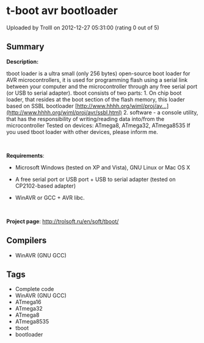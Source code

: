 # t-boot avr bootloader

Uploaded by Trolll on 2012-12-27 05:31:00 (rating 0 out of 5)

## Summary

**Description:** 


tboot loader is a ultra small (only 256 bytes) open-source boot loader for AVR microcontrollers, it is used for programming flash using a serial link between your computer and the microcontroller through any free serial port (or USB to serial adapter). tboot consists of two parts: 1. On chip boot loader, that resides at the boot section of the flash memory, this loader based on SSBL bootloader [http://www.hhhh.org/wiml/proj/av...](http://www.hhhh.org/wiml/proj/avr/ssbl.html) 2. software - a console utility, that has the responsibility of writing/reading data into/from the microcontroller Tested on devices: ATmega8, ATmega32, ATmega8535 If you used tboot loader with other devices, please inform me.


 


**Requirements**:


- Microsoft Windows (tested on XP and Vista), GNU Linux or Mac OS X


- A free serial port or USB port + USB to serial adapter (tested on CP2102-based adapter)


- WinAVR or GCC + AVR libc.


 


**Project page**: <http://trolsoft.ru/en/soft/tboot/>

## Compilers

- WinAVR (GNU GCC)

## Tags

- Complete code
- WinAVR (GNU GCC)
- ATmega16
- ATmega32
- ATmega8
- ATmega8535
- tboot
- bootloader
